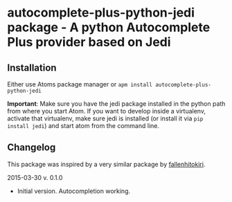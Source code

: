 # autocomplete-plus-python-jedi package - A python Autocomplete Plus provider based on Jedi

## Installation

Either use Atoms package manager or `apm install autocomplete-plus-python-jedi`

**Important**: Make sure you have the jedi package installed in the python path from where you start Atom. If you want to develop inside a virtualenv, activate that virtualenv, make sure jedi is installed (or install it via `pip install jedi`) and start atom from the command line.

## Changelog

This package was inspired by a very similar package by [fallenhitokiri](https://github.com/fallenhitokiri/autocomplete-plus-jedi).

2015-03-30 	v. 0.1.0
* Initial version. Autocompletion working.
